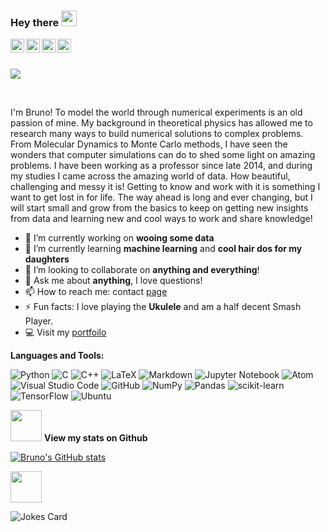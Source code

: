 <!--
**BrunoBVR/BrunoBVR** is a ✨ _special_ ✨ repository because its `README.md` (this file) appears on your GitHub profile.
-->

### Hey there <img src="https://media.giphy.com/media/hvRJCLFzcasrR4ia7z/giphy.gif" width="25px">

<a target="_blank" href="https://www.linkedin.com/in/bruno-vieira-ribeiro-a1b1b259/">
  <img align="left" alt="LinkdeIN" width="22px" src="https://cdn.jsdelivr.net/npm/simple-icons@v3/icons/linkedin.svg" />
</a>
<a target="_blank" href="https://api.whatsapp.com/send?phone=5561982306276">
  <img align="left" alt="Whatsapp" width="22px" src="https://cdn.jsdelivr.net/npm/simple-icons@v3/icons/whatsapp.svg" />
</a>
<a target="_blank" href="https://www.instagram.com/bruno__bvr/">
  <img align="left" alt="Instagram" width="22px" src="https://cdn.jsdelivr.net/npm/simple-icons@v3/icons/instagram.svg" />
</a>
<a target="_blank" href="mailto:bruno64bits@gmail.com">
  <img align="left" alt="Gmail" width="22px" src="https://cdn.jsdelivr.net/npm/simple-icons@v3/icons/gmail.svg" />
</a>
</br>
</br>

![](https://visitor-badge.glitch.me/badge?page_id=BrunoBVR.BrunoBVR)

<br />

I'm Bruno! To model the world through numerical experiments is an old passion of mine. My background in theoretical physics has allowed me to research many ways to build numerical solutions to complex problems. From Molecular Dynamics to Monte Carlo methods, I have seen the wonders that computer simulations can do to shed some light on amazing problems. I have been working as a professor since late 2014, and during my studies I came across the amazing world of data. How beautiful, challenging and messy it is! Getting to know and work with it is something I want to get lost in for life. The way ahead is long and ever changing, but I will start small and grow from the basics to keep on getting new insights from data and learning new and cool ways to work and share knowledge!


- 🔭 I’m currently working on **wooing some data**
- 🌱 I’m currently learning **machine learning** and **cool hair dos for my daughters**
- 👯 I’m looking to collaborate on **anything and everything**!
- 💬 Ask me about **anything**, I love questions!
- 📫 How to reach me: contact [page](https://brunobvr.github.io/my_portfolio/contact/)
- ⚡ Fun facts: I love playing the **Ukulele** and am a half decent Smash Player.
- :computer: Visit my [portfoilo](https://brunobvr.github.io/my_portfolio/)

**Languages and Tools:**  

<!-- Badhges from https://github.com/Ileriayo/markdown-badges -->
![Python](https://img.shields.io/badge/python-3670A0?style=for-the-badge&logo=python&logoColor=ffdd54)
![C](https://img.shields.io/badge/c-%2300599C.svg?style=for-the-badge&logo=c&logoColor=white)
![C++](https://img.shields.io/badge/c++-%2300599C.svg?style=for-the-badge&logo=c%2B%2B&logoColor=white)
![LaTeX](https://img.shields.io/badge/latex-%23008080.svg?style=for-the-badge&logo=latex&logoColor=white)
![Markdown](https://img.shields.io/badge/markdown-%23000000.svg?style=for-the-badge&logo=markdown&logoColor=white)
![Jupyter Notebook](https://img.shields.io/badge/jupyter-%23FA0F00.svg?style=for-the-badge&logo=jupyter&logoColor=white)
![Atom](https://img.shields.io/badge/Atom-%2366595C.svg?style=for-the-badge&logo=atom&logoColor=white)
![Visual Studio Code](https://img.shields.io/badge/VisualStudioCode-0078d7.svg?style=for-the-badge&logo=visual-studio-code&logoColor=white)
![GitHub](https://img.shields.io/badge/github-%23121011.svg?style=for-the-badge&logo=github&logoColor=white)
![NumPy](https://img.shields.io/badge/numpy-%23013243.svg?style=for-the-badge&logo=numpy&logoColor=white)
![Pandas](https://img.shields.io/badge/pandas-%23150458.svg?style=for-the-badge&logo=pandas&logoColor=white)
![scikit-learn](https://img.shields.io/badge/scikit--learn-%23F7931E.svg?style=for-the-badge&logo=scikit-learn&logoColor=white)
![TensorFlow](https://img.shields.io/badge/TensorFlow-%23FF6F00.svg?style=for-the-badge&logo=TensorFlow&logoColor=white)
![Ubuntu](https://img.shields.io/badge/Ubuntu-E95420?style=for-the-badge&logo=ubuntu&logoColor=white)

<!-- [![Top Langs](https://github-readme-stats.vercel.app/api/top-langs/?username=BrunoBVR)](https://github.com/BrunoBVR/github-readme-stats) -->
<img src="https://media.giphy.com/media/drx7LzoilPgJwOI44r/giphy.gif" width="50"> **View my stats on Github** 

[![Bruno's GitHub stats](https://github-readme-stats.vercel.app/api?username=BrunoBVR)](https://github.com/BrunoBVR/github-readme-stats)

<img src="https://media.giphy.com/media/KnzrXjItvBhHpHuptZ/giphy.gif" width="50">

![Jokes Card](https://readme-jokes.vercel.app/api)

